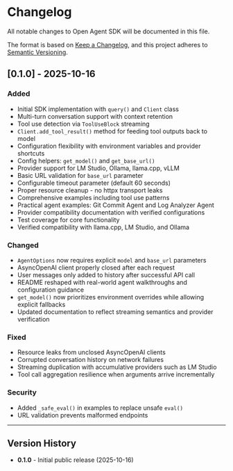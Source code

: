 # Changelog

All notable changes to Open Agent SDK will be documented in this file.

The format is based on [Keep a Changelog](https://keepachangelog.com/en/1.0.0/),
and this project adheres to [Semantic Versioning](https://semver.org/spec/v2.0.0.html).

## [0.1.0] - 2025-10-16

### Added
- Initial SDK implementation with `query()` and `Client` class
- Multi-turn conversation support with context retention
- Tool use detection via `ToolUseBlock` streaming
- `Client.add_tool_result()` method for feeding tool outputs back to model
- Configuration flexibility with environment variables and provider shortcuts
- Config helpers: `get_model()` and `get_base_url()`
- Provider support for LM Studio, Ollama, llama.cpp, vLLM
- Basic URL validation for `base_url` parameter
- Configurable timeout parameter (default 60 seconds)
- Proper resource cleanup - no httpx transport leaks
- Comprehensive examples including tool use patterns
- Practical agent examples: Git Commit Agent and Log Analyzer Agent
- Provider compatibility documentation with verified configurations
- Test coverage for core functionality
- Verified compatibility with llama.cpp, LM Studio, and Ollama

### Changed
- `AgentOptions` now requires explicit `model` and `base_url` parameters
- AsyncOpenAI client properly closed after each request
- User messages only added to history after successful API call
- README reshaped with real-world agent walkthroughs and configuration guidance
- `get_model()` now prioritizes environment overrides while allowing explicit fallbacks
- Updated documentation to reflect streaming semantics and provider verification

### Fixed
- Resource leaks from unclosed AsyncOpenAI clients
- Corrupted conversation history on network failures
- Streaming duplication with accumulative providers such as LM Studio
- Tool call aggregation resilience when arguments arrive incrementally

### Security
- Added `_safe_eval()` in examples to replace unsafe `eval()`
- URL validation prevents malformed endpoints

---

## Version History

- **0.1.0** - Initial public release (2025-10-16)
